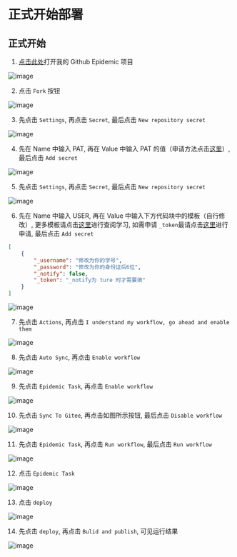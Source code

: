 # 正式开始部署

## 正式开始

1. [点击此处](https://github.com/chiupam/Epidemic)打开我的 Github Epidemic 项目

![image](https://gitee.com/chiupam/Epidemic/raw/master/Tutorial/png/Epidemic.png)

2. 点击 `Fork` 按钮

![image](https://gitee.com/chiupam/Epidemic/raw/master/Tutorial/png/main_1.png)

3. 先点击 `Settings`, 再点击 `Secret`, 最后点击 `New repository secret`

![image](https://gitee.com/chiupam/Epidemic/raw/master/Tutorial/png/main_2.png)

4. 先在 Name 中输入 PAT, 再在 Value 中输入 PAT 的值（申请方法点击[这里](https://gitee.com/chiupam/Epidemic/blob/master/Tutorial/PAT.md)）, 最后点击 `Add secret`

![image](https://gitee.com/chiupam/Epidemic/raw/master/Tutorial/png/main_3.png)

5. 先点击 `Settings`, 再点击 `Secret`, 最后点击 `New repository secret`

![image](https://gitee.com/chiupam/Epidemic/raw/master/Tutorial/png/main_4.png)

6. 先在 Name 中输入 USER, 再在 Value 中输入下方代码块中的模板（自行修改）, 更多模板请点击[这里](https://gitee.com/chiupam/Epidemic/blob/master/config/json.md)进行查阅学习, 如需申请 `_token`最请点击[这里](http://www.pushplus.plus/push1.html)进行申请, 最后点击 `Add secret`

```json
[
    {
        "_username": "修改为你的学号",
        "_password": "修改为你的身份证后6位",
        "_notify": false,
        "_token": "_notify为 ture 时才需要填"
    }
]
```

![image](https://gitee.com/chiupam/Epidemic/raw/master/Tutorial/png/main_5.png)

7. 先点击 `Actions`, 再点击 `I understand my workflow, go ahead and enable them`

![image](https://gitee.com/chiupam/Epidemic/raw/master/Tutorial/png/main_7.png)

8. 先点击 `Auto Sync`, 再点击 `Enable workflow`

![image](https://gitee.com/chiupam/Epidemic/raw/master/Tutorial/png/main_8.png)

9. 先点击 `Epidemic Task`, 再点击 `Enable workflow`

![image](https://gitee.com/chiupam/Epidemic/raw/master/Tutorial/png/main_9.png)

10. 先点击 `Sync To Gitee`, 再点击如图所示按钮, 最后点击 `Disable workflow`

![image](https://gitee.com/chiupam/Epidemic/raw/master/Tutorial/png/main_10.png)

11. 先点击 `Epidemic Task`, 再点击 `Run workflow`, 最后点击 `Run workflow`

![image](https://gitee.com/chiupam/Epidemic/raw/master/Tutorial/png/main_11.png)

12. 点击 `Epidemic Task`

![image](https://gitee.com/chiupam/Epidemic/raw/master/Tutorial/png/main_12.png)

13. 点击 `deploy`

![image](https://gitee.com/chiupam/Epidemic/raw/master/Tutorial/png/main_13.png)

14. 先点击 `deploy`, 再点击 `Bulid and publish`, 可见运行结果

![image](https://gitee.com/chiupam/Epidemic/raw/master/Tutorial/png/main_14.png)
